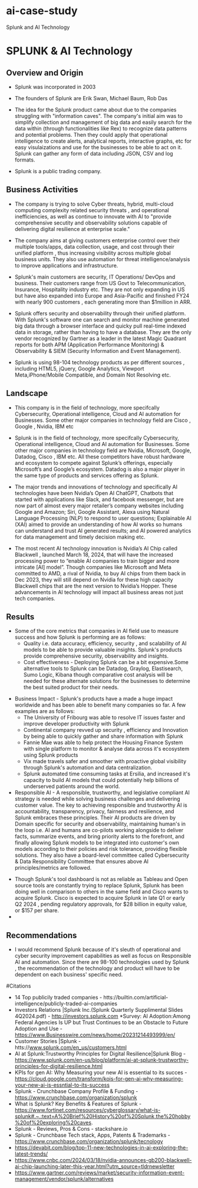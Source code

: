 # ai-case-study
Splunk and AI Technology
# SPLUNK & AI Technology

## Overview and Origin

* Splunk was incorporated in 2003

* The founders of Splunk are Erik Swan, Michael Baum, Rob Das

* The idea for the Splunk product came about due to the companies struggling with "information caves". The company's initial aim was to simplify collection and management of big data and easily search for the data within (through functionalities like Rex) to recognize data patterns and potential problems. Then they could apply that operational intelligence to create alerts, analytical reports, interactive graphs, etc for easy visulaizations and use for the businesses to be able to act on it. Splunk can gather any form of data including JSON, CSV and log formats.

* Splunk is a public trading company.

## Business Activities

* The company is trying to solve Cyber threats, hybrid, multi-cloud computing complexity related security threats , and operational inefficiencies, as well as continue to innovate with AI to     "provide comprehensive secutity and observability solutions capable of delivering digital resilience at enterprise scale."
  
* The company aims at giving customers enterprise control over their multiple tools/apps, data collection, usage, and cost through their unified platform , thus increasing visibility across multiple global business units. They also use automation for threat intelligence/analysis to improve applications and infrastructure.

* Splunk's main customers are security, IT Operations/ DevOps and business. Their customers range from US Govt to Telecommunication, Insurance, Hospitality industry etc. They are not only expanding in US but have also expanded into Europe and Asia-Pacific and finished FY24 with nearly 900 customers , each generating more than $1million in ARR.

* Splunk offers security and observability through their unified platform. With Splunk's software one can search and monitor machine generated big data through a browser interface and quicky pull real-time indexed data in storage, rather than having to have a database. They are the only vendor recognized by Gartner as a leader in the latest Magic Quadrant reports for both APM (Application Performance Monitoring) & Observability & SIEM (Security Information and Event Management).

* Splunk is using 98-104 technology products as per different sources , including HTML5, jQuery, Google Analytics, Viewport Meta,iPhone/Mobile Compatible, and Domain Not Resolving etc.

## Landscape

* This company is in the field of technology, more specifcally Cybersecurity, Operational intelligence, Cloud and AI automation for Businesses. Some other major companies in technology field are Cisco , Google , Nvidia, IBM etc

* Splunk is in the field of technology, more specifcally Cybersecurity, Operational intelligence, Cloud and AI automation for Businesses. Some other major companies in technology field are Nvidia, Microsoft, Google, Datadog, Cisco , IBM etc. All these competitors have robust hardware and ecosystem to compete against Splunk’s offerings, especially Microsoft’s and Google’s ecosystem. Datadog is also a major player in the same type of products and services offering as Splunk.

* The major trends and innovations of technology and specifically AI technologies have been Nvidia’s Open AI ChatGPT, Chatbots that started with applications like Slack, and facebook messenger, but are now part of almost every major retailer’s company websites including Google and Amazon; Siri, Google Assistant, Alexa using Natural Language Processing (NLP) to respond to user questions; Explainable AI (XAI) aimed to provide an understanding of how AI works so humans can understand and trust AI generated results; and AI powered analytics for data management and timely decision making etc. 
* The most recent AI technology innovation is Nvidia’s AI Chip called Blackwell , launched March 18, 2024, that will have the increased processing power to “enable AI companies to train bigger and more intricate [AI] model”. Though companies like Microsoft and Meta committed to AMD, a rival of Nvidia, to buy AI chips from them back in Dec 2023, they will still depend on Nvidia for these high capacity Blackwell chips that are the next version to Nvidia’s Hopper. These advancements in AI technology will impact all business areas not just tech companies.


## Results

* Some of the core metrics that companies in AI field use to measure success and how Splunk is performing are as follows:
  - Quality i.e. data accuracy, efficiency, security , and scalability of AI models to be able to provide valuable insights. Splunk's products provide comprehensive security, observability and insights.
  - Cost effectiveness - Deploying Splunk can be a bit expensive.Some alternative tools to Splunk can be Datadog, Graylog, Elastisearch, Sumo Logic, Kibana though comparative cost analysis will be needed for these alternate solutions for the businesses to determine the best suited product for their needs.
 - Business Impact - Splunk's products have a made a huge impact worldwide and has been able to benefit many companies so far. A few examples are as follows:
    - The University of Fribourg was able to resolve IT issues faster and improve developer productivity with Splunk
    - Continental company revved up security , efficiency and Innovation by being able to quickly gather and share information with Splunk
    - Fannie Mae was able to help protect the Housing Finance System with single platform to monitor & analyse data across it's ecosystem using Splunk products
    - Vix made travels safer and smoother with proactive global visibility through Splunk's automation and data centralization.
    - Splunk automated time consuming tasks at Ersilia, and increased it's capacity to build AI models that could potentially help billions of underserved patients around the world.
 - Responsible AI - A responsible, trustworthy, and legislative compliant AI strategy is needed while solving business challenges and delivering customer value. The key to achieving responsible and trustworthy AI is accountability, transparency, privacy, fairness and resilience, and Splunk embraces these principles. Their AI products are driven by Domain specific for security and observability, maintaining human's in the loop i.e. AI and humans are co-pilots working alongside to deliver facts, summarize events, and bring priority alerts to the forefront, and finally allowing Splunk models to be integrated into customer's own models according to their policies and risk tolerance, providing flexible solutions. They also have a board-level committee called Cybersecurity & Data Responsibility Committee that ensures above AI principles/metrics are followed.
* Though Splunk's tool dashboard is not as reliable as Tableau and Open source tools are constantly trying to replace Splunk, Splunk has been doing well in comparison to others in the same field and Cisco wants to acquire Splunk. Cisco is expected to acquire Splunk in late Q1 or early Q2 2024 , pending regulatory approvals, for $28 billion in equity value, or $157 per share.
* 

## Recommendations

* I would recommend Splunk because of it's sleuth of operational and cyber security improvement capabilities as well as focus on Responsible AI and automation. Since there are 98-100 technologies used by Splunk , the recommendation of the technology and product will have to be dependent on each business' specific need. 


#Citations
* 14 Top publicily traded companies - htts://builtin.com/artificial-intelligence/publicly-traded-ai-companies
* Investors Relations |Splunk Inc.(Splunk Quarterly Supplimental Slides 4Q2024.pdf) - http://investors.splunk.com
*Survey: AI Adoption:Among Federal Agencies Is UP but Trust Continues to be an Obstacle to Future Adoption and Use - https://www.Businesswire.com/news/home/20231214493999/en/
* Customer Stories |Splunk - htts://www.splunk.com/en_us/customers.html
* AI at Splunk:Trustworthy Principles for Digital Resilience|Splunk Blog - https://www.splunk.com/en-us/blog/platform/ai-at-splunk-trustworthy-principles-for-digital-resilience.html
* KPIs for gen AI: Why Measuring your new AI is essential to its succes - https://cloud.google.com/transform/kois-for-gen-ai-why-measuring-your-new-ai-is-essntial-to-its-success
* Splunk - Crunchbase Company Profile & Funding - https://www.crunchbase.com/organization/splunk
* What is Splunk? Key Benefits & Features of Splunk - https://www.fortinet.com/resources/cyberglossary/what-is-splunk#.~.:text=A%20Brief%20History%20of%20Splunk,the%20hobby%20of%20exploring%20caves.
* Splunk - Reviews, Pros & Cons - stackshare.io
* Splunk - Crunchbase Tech stack, Apps, Patents & Trademarks - https://www.crunchbase.com/organization/splunk/tecnology
* https://devabit.com/blog/top-11-new-technologies-in-ai-exploring-the-latest-trends/
* https://www.cnbc.com/2024/03/18/nvidia-announces-gb200-blackwell-ai-chip-launching-later-this-year.html?utm_source=tldrnewsletter 
* https://www.gartner.com/reviews/market/security-information-event-management/vendor/splunk/alternatives
